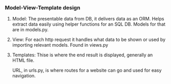 ### Model-View-Template design

1. Model: The presentable data from DB, it delivers data as an ORM. Helps extract data easily using helper functions for an SQL DB. Models for that are in models.py.

2. View: For each http request it handles what data to be shown or used by importing relevant models. Found in views.py

3. Templates: Thise is where the end result is displayed, generally an HTML file.

   URL, in urls.py, is where routes for a website can go and used for easy navigation.
